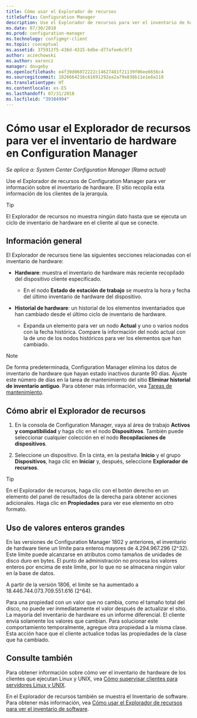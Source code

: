 ```yaml
---
title: Cómo usar el Explorador de recursos
titleSuffix: Configuration Manager
description: Use el Explorador de recursos para ver el inventario de hardware en Configuration Manager.
ms.date: 07/30/2018
ms.prod: configuration-manager
ms.technology: configmgr-client
ms.topic: conceptual
ms.assetid: 375912f5-436d-4315-bdbe-d77afee6c9f3
author: aczechowski
ms.author: aaroncz
manager: dougeby
ms.openlocfilehash: e4f39d06072222c14627481f21139f06ee6656c4
ms.sourcegitcommit: 1826664216c61691292ea2a79e836b11e1e8a118
ms.translationtype: HT
ms.contentlocale: es-ES
ms.lasthandoff: 07/31/2018
ms.locfileid: "39384994"
---
```

# <a name="how-to-use-resource-explorer-to-view-hardware-inventory-in-configuration-manager"></a>Cómo usar el Explorador de recursos para ver el inventario de hardware en Configuration Manager

*Se aplica a: System Center Configuration Manager (Rama actual)*

Use el Explorador de recursos de Configuration Manager para ver información sobre el inventario de hardware. El sitio recopila esta información de los clientes de la jerarquía.  

> [!Tip]  
>  El Explorador de recursos no muestra ningún dato hasta que se ejecuta un ciclo de inventario de hardware en el cliente al que se conecte.  



## <a name="overview"></a>Información general

El Explorador de recursos tiene las siguientes secciones relacionadas con el inventario de hardware:  

- **Hardware**: muestra el inventario de hardware más reciente recopilado del dispositivo cliente especificado.  

    - En el nodo **Estado de estación de trabajo** se muestra la hora y fecha del último inventario de hardware del dispositivo.  

- **Historial de hardware**: un historial de los elementos inventariados que han cambiado desde el último ciclo de inventario de hardware.  

    - Expanda un elemento para ver un nodo **Actual** y uno o varios nodos con la fecha histórica. Compare la información del nodo actual con la de uno de los nodos históricos para ver los elementos que han cambiado.  

> [!NOTE]  
> De forma predeterminada, Configuration Manager elimina los datos de inventario de hardware que hayan estado inactivos durante 90 días. Ajuste este número de días en la tarea de mantenimiento del sitio **Eliminar historial de inventario antiguo**. Para obtener más información, vea [Tareas de mantenimiento](/sccm/core/servers/manage/maintenance-tasks).  



## <a name="bkmk_open"></a> Cómo abrir el Explorador de recursos   

1.  En la consola de Configuration Manager, vaya al área de trabajo **Activos y compatibilidad** y haga clic en el nodo **Dispositivos**. También puede seleccionar cualquier colección en el nodo **Recopilaciones de dispositivos**.  

2.  Seleccione un dispositivo. En la cinta, en la pestaña **Inicio** y el grupo **Dispositivos**, haga clic en **Iniciar** y, después, seleccione **Explorador de recursos**.   

> [!Tip]  
> En el Explorador de recursos, haga clic con el botón derecho en un elemento del panel de resultados de la derecha para obtener acciones adicionales. Haga clic en **Propiedades** para ver ese elemento en otro formato.  



## <a name="bkmk_bigint"></a> Uso de valores enteros grandes
<!--1357880--> En las versiones de Configuration Manager 1802 y anteriores, el inventario de hardware tiene un límite para enteros mayores de 4.294.967.296 (2^32). Este límite puede alcanzarse en atributos como tamaños de unidades de disco duro en bytes. El punto de administración no procesa los valores enteros por encima de este límite, por lo que no se almacena ningún valor en la base de datos. 

A partir de la versión 1806, el límite se ha aumentado a 18.446.744.073.709.551.616 (2^64). 

Para una propiedad con un valor que no cambia, como el tamaño total del disco, no puede ver inmediatamente el valor después de actualizar el sitio. La mayoría del inventario de hardware es un informe diferencial. El cliente envía solamente los valores que cambian. Para solucionar este comportamiento temporalmente, agregue otra propiedad a la misma clase. Esta acción hace que el cliente actualice todas las propiedades de la clase que ha cambiado. 



## <a name="see-also"></a>Consulte también

Para obtener información sobre cómo ver el inventario de hardware de los clientes que ejecutan Linux y UNIX, vea [Cómo supervisar clientes para servidores Linux y UNIX](/sccm/core/clients/manage/monitor-clients-for-linux-and-unix-servers).  

En el Explorador de recursos también se muestra el Inventario de software. Para obtener más información, vea [Cómo usar el Explorador de recursos para ver el inventario de software](/sccm/core/clients/manage/inventory/use-resource-explorer-to-view-software-inventory).
